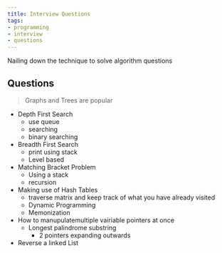 ```yaml
---
title: Interview Questions
tags:
- programming
- interview
- questions
---
```


Nailing down the technique to solve algorithm questions

## Questions

> Graphs and Trees are popular

* Depth First Search
  * use queue
  * searching
  * binary searching
* Breadth First Search
  * print using stack
  * Level based
* Matching Bracket Problem
  * Using a stack
  * recursion
* Making use of Hash Tables
  * traverse matrix and keep track of what you have already visited
  * Dynamic Programming
  * Memonization
* How to manupulatemultiple vairiable pointers at once
  * Longest palindrome substring
    * 2 pointers expanding outwards
* Reverse a linked List